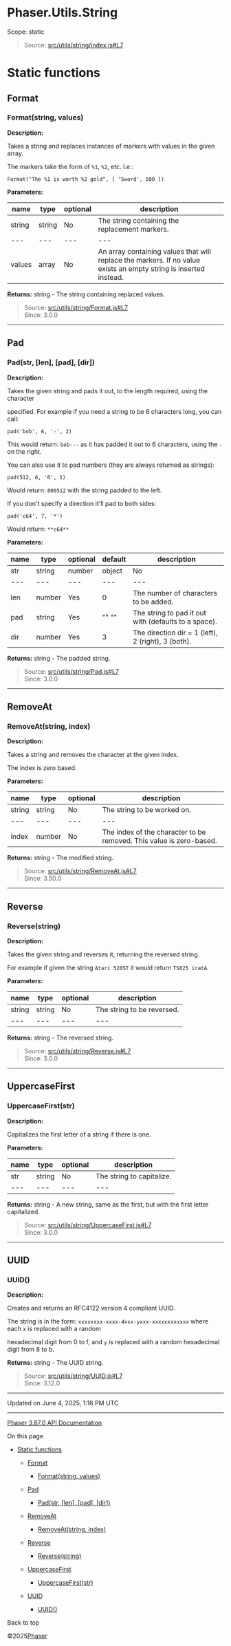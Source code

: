 # Phaser.Utils.String

Scope:
static

> Source: [src/utils/string/index.js#L7](https://github.com/phaserjs/phaser/blob/v3.87.0/src/utils/string/index.js#L7)

# Static functions

## Format

### <static> Format(string, values)

**Description:**

Takes a string and replaces instances of markers with values in the given array.

The markers take the form of `%1`, `%2`, etc. I.e.:

`Format("The %1 is worth %2 gold", [ 'Sword', 500 ])`

**Parameters:**

| name | type | optional | description |
| --- | --- | --- | --- |
| string | string | No | The string containing the replacement markers. |
| --- | --- | --- | --- |
| values | array | No | An array containing values that will replace the markers. If no value exists an empty string is inserted instead. |

**Returns:** string - The string containing replaced values.

> Source: [src/utils/string/Format.js#L7](https://github.com/phaserjs/phaser/blob/v3.87.0/src/utils/string/Format.js#L7)  
> Since: 3.0.0

---

## Pad

### <static> Pad(str, [len], [pad], [dir])

**Description:**

Takes the given string and pads it out, to the length required, using the character

specified. For example if you need a string to be 6 characters long, you can call:

`pad('bob', 6, '-', 2)`

This would return: `bob---` as it has padded it out to 6 characters, using the `-` on the right.

You can also use it to pad numbers (they are always returned as strings):

`pad(512, 6, '0', 1)`

Would return: `000512` with the string padded to the left.

If you don't specify a direction it'll pad to both sides:

`pad('c64', 7, '*')`

Would return: `**c64**`

**Parameters:**

| name | type | optional | default | description |
| --- | --- | --- | --- | --- |
| str | string | number | object | No |  |
| --- | --- | --- | --- | --- |
| len | number | Yes | 0 | The number of characters to be added. |
| pad | string | Yes | "" "" | The string to pad it out with (defaults to a space). |
| dir | number | Yes | 3 | The direction dir = 1 (left), 2 (right), 3 (both). |

**Returns:** string - The padded string.

> Source: [src/utils/string/Pad.js#L7](https://github.com/phaserjs/phaser/blob/v3.87.0/src/utils/string/Pad.js#L7)  
> Since: 3.0.0

---

## RemoveAt

### <static> RemoveAt(string, index)

**Description:**

Takes a string and removes the character at the given index.

The index is zero based.

**Parameters:**

| name | type | optional | description |
| --- | --- | --- | --- |
| string | string | No | The string to be worked on. |
| --- | --- | --- | --- |
| index | number | No | The index of the character to be removed. This value is zero-based. |

**Returns:** string - The modified string.

> Source: [src/utils/string/RemoveAt.js#L7](https://github.com/phaserjs/phaser/blob/v3.87.0/src/utils/string/RemoveAt.js#L7)  
> Since: 3.50.0

---

## Reverse

### <static> Reverse(string)

**Description:**

Takes the given string and reverses it, returning the reversed string.

For example if given the string `Atari 520ST` it would return `TS025 iratA`.

**Parameters:**

| name | type | optional | description |
| --- | --- | --- | --- |
| string | string | No | The string to be reversed. |
| --- | --- | --- | --- |

**Returns:** string - The reversed string.

> Source: [src/utils/string/Reverse.js#L7](https://github.com/phaserjs/phaser/blob/v3.87.0/src/utils/string/Reverse.js#L7)  
> Since: 3.0.0

---

## UppercaseFirst

### <static> UppercaseFirst(str)

**Description:**

Capitalizes the first letter of a string if there is one.

**Parameters:**

| name | type | optional | description |
| --- | --- | --- | --- |
| str | string | No | The string to capitalize. |
| --- | --- | --- | --- |

**Returns:** string - A new string, same as the first, but with the first letter capitalized.

> Source: [src/utils/string/UppercaseFirst.js#L7](https://github.com/phaserjs/phaser/blob/v3.87.0/src/utils/string/UppercaseFirst.js#L7)  
> Since: 3.0.0

---

## UUID

### <static> UUID()

**Description:**

Creates and returns an RFC4122 version 4 compliant UUID.

The string is in the form: `xxxxxxxx-xxxx-4xxx-yxxx-xxxxxxxxxxxx` where each `x` is replaced with a random

hexadecimal digit from 0 to f, and `y` is replaced with a random hexadecimal digit from 8 to b.

**Returns:** string - The UUID string.

> Source: [src/utils/string/UUID.js#L7](https://github.com/phaserjs/phaser/blob/v3.87.0/src/utils/string/UUID.js#L7)  
> Since: 3.12.0

---

Updated on June 4, 2025, 1:16 PM UTC

---

[Phaser 3.87.0 API Documentation](../../index.md)

On this page

* [Static functions](#static-functions)

  + [Format](#format)

    - [<static> Format(string, values)](#static-formatstring-values)
  + [Pad](#pad)

    - [<static> Pad(str, [len], [pad], [dir])](#static-padstr-len-pad-dir)
  + [RemoveAt](#removeat)

    - [<static> RemoveAt(string, index)](#static-removeatstring-index)
  + [Reverse](#reverse)

    - [<static> Reverse(string)](#static-reversestring)
  + [UppercaseFirst](#uppercasefirst)

    - [<static> UppercaseFirst(str)](#static-uppercasefirststr)
  + [UUID](#uuid)

    - [<static> UUID()](#static-uuid)

Back to top

©2025[Phaser](https://docs.phaser.io)